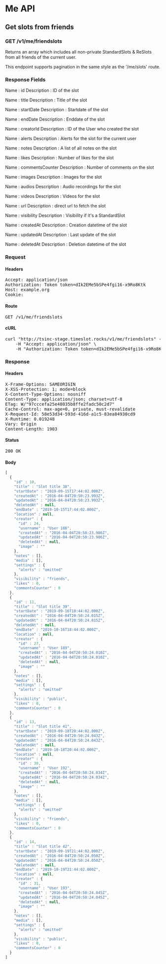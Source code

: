 # Me API

## Get slots from friends

### GET /v1/me/friendslots

Returns an array which includes all non-private StandardSlots &amp; ReSlots from all friends of the current user.

This endpoint supports pagination in the same style as the &#39;/me/slots&#39; route.

### Response Fields

Name : id
Description : ID of the slot

Name : title
Description : Title of the slot

Name : startDate
Description : Startdate of the slot

Name : endDate
Description : Enddate of the slot

Name : creatorId
Description : ID of the User who created the slot

Name : alerts
Description : Alerts for the slot for the current user

Name : notes
Description : A list of all notes on the slot

Name : likes
Description : Number of likes for the slot

Name : commentsCounter
Description : Number of comments on the slot

Name : images
Description : Images for the slot

Name : audios
Description : Audio recordings for the slot

Name : videos
Description : Videos for the slot

Name : url
Description : direct url to fetch the slot

Name : visibility
Description : Visibility if it&#39;s a StandardSlot

Name : createdAt
Description : Creation datetime of the slot

Name : updatedAt
Description : Last update of the slot

Name : deletedAt
Description : Deletion datetime of the slot

### Request

#### Headers

<pre>Accept: application/json
Authorization: Token token=dIk2EMe5bSPe4fgi16-x9Ro8Ktk
Host: example.org
Cookie: </pre>

#### Route

<pre>GET /v1/me/friendslots</pre>

#### cURL

<pre class="request">curl &quot;http://tsinc-stage.timeslot.rocks/v1/me/friendslots&quot; -X GET \
	-H &quot;Accept: application/json&quot; \
	-H &quot;Authorization: Token token=dIk2EMe5bSPe4fgi16-x9Ro8Ktk&quot;</pre>

### Response

#### Headers

<pre>X-Frame-Options: SAMEORIGIN
X-XSS-Protection: 1; mode=block
X-Content-Type-Options: nosniff
Content-Type: application/json; charset=utf-8
ETag: W/&quot;97cccefa25e48035b8ffe2fadc50c2d7&quot;
Cache-Control: max-age=0, private, must-revalidate
X-Request-Id: 58e53d34-593d-416d-a1c5-83ea84930cd9
X-Runtime: 0.019248
Vary: Origin
Content-Length: 1903</pre>

#### Status

<pre>200 OK</pre>

#### Body

```javascript
[
  {
    "id" : 10,
    "title" : "Slot title 38",
    "startDate" : "2019-09-15T17:44:02.000Z",
    "createdAt" : "2016-04-04T20:50:23.993Z",
    "updatedAt" : "2016-04-04T20:50:23.993Z",
    "deletedAt" : null,
    "endDate" : "2019-10-15T17:44:02.000Z",
    "location" : null,
    "creator" : {
      "id" : 24,
      "username" : "User 186",
      "createdAt" : "2016-04-04T20:50:23.986Z",
      "updatedAt" : "2016-04-04T20:50:23.986Z",
      "deletedAt" : null,
      "image" : ""
    },
    "notes" : [],
    "media" : [],
    "settings" : {
      "alerts" : "omitted"
    },
    "visibility" : "friends",
    "likes" : 0,
    "commentsCounter" : 0
  },
  {
    "id" : 11,
    "title" : "Slot title 39",
    "startDate" : "2019-09-16T18:44:02.000Z",
    "createdAt" : "2016-04-04T20:50:24.015Z",
    "updatedAt" : "2016-04-04T20:50:24.015Z",
    "deletedAt" : null,
    "endDate" : "2019-10-16T18:44:02.000Z",
    "location" : null,
    "creator" : {
      "id" : 27,
      "username" : "User 189",
      "createdAt" : "2016-04-04T20:50:24.010Z",
      "updatedAt" : "2016-04-04T20:50:24.010Z",
      "deletedAt" : null,
      "image" : ""
    },
    "notes" : [],
    "media" : [],
    "settings" : {
      "alerts" : "omitted"
    },
    "visibility" : "public",
    "likes" : 0,
    "commentsCounter" : 0
  },
  {
    "id" : 13,
    "title" : "Slot title 41",
    "startDate" : "2019-09-18T20:44:02.000Z",
    "createdAt" : "2016-04-04T20:50:24.043Z",
    "updatedAt" : "2016-04-04T20:50:24.043Z",
    "deletedAt" : null,
    "endDate" : "2019-10-18T20:44:02.000Z",
    "location" : null,
    "creator" : {
      "id" : 30,
      "username" : "User 192",
      "createdAt" : "2016-04-04T20:50:24.034Z",
      "updatedAt" : "2016-04-04T20:50:24.034Z",
      "deletedAt" : null,
      "image" : ""
    },
    "notes" : [],
    "media" : [],
    "settings" : {
      "alerts" : "omitted"
    },
    "visibility" : "friends",
    "likes" : 0,
    "commentsCounter" : 0
  },
  {
    "id" : 14,
    "title" : "Slot title 42",
    "startDate" : "2019-09-19T21:44:02.000Z",
    "createdAt" : "2016-04-04T20:50:24.050Z",
    "updatedAt" : "2016-04-04T20:50:24.050Z",
    "deletedAt" : null,
    "endDate" : "2019-10-19T21:44:02.000Z",
    "location" : null,
    "creator" : {
      "id" : 31,
      "username" : "User 193",
      "createdAt" : "2016-04-04T20:50:24.045Z",
      "updatedAt" : "2016-04-04T20:50:24.045Z",
      "deletedAt" : null,
      "image" : ""
    },
    "notes" : [],
    "media" : [],
    "settings" : {
      "alerts" : "omitted"
    },
    "visibility" : "public",
    "likes" : 0,
    "commentsCounter" : 0
  }
]
```
